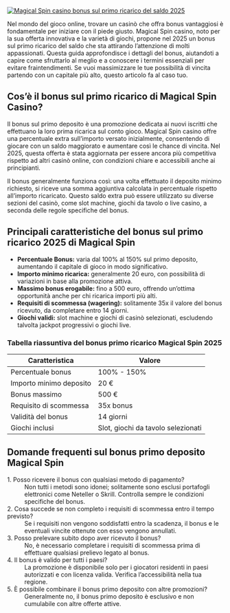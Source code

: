 [![Magical Spin casino bonus sul primo ricarico del saldo 2025](https://123-caf.pages.dev/gitsignup.png)](https://vrmoo.ru/Bt82HjjY)

<p>Nel mondo del gioco online, trovare un casinò che offra bonus vantaggiosi è fondamentale per iniziare con il piede giusto. Magical Spin casino, noto per la sua offerta innovativa e la varietà di giochi, propone nel 2025 un bonus sul primo ricarico del saldo che sta attirando l’attenzione di molti appassionati. Questa guida approfondisce i dettagli del bonus, aiutandoti a capire come sfruttarlo al meglio e a conoscere i termini essenziali per evitare fraintendimenti. Se vuoi massimizzare le tue possibilità di vincita partendo con un capitale più alto, questo articolo fa al caso tuo.</p>  <h2>Cos’è il bonus sul primo ricarico di Magical Spin Casino?</h2> <p>Il bonus sul primo deposito è una promozione dedicata ai nuovi iscritti che effettuano la loro prima ricarica sul conto gioco. Magical Spin casino offre una percentuale extra sull’importo versato inizialmente, consentendo di giocare con un saldo maggiorato e aumentare così le chance di vincita. Nel 2025, questa offerta è stata aggiornata per essere ancora più competitiva rispetto ad altri casinò online, con condizioni chiare e accessibili anche ai principianti.</p>  <p>Il bonus generalmente funziona così: una volta effettuato il deposito minimo richiesto, si riceve una somma aggiuntiva calcolata in percentuale rispetto all’importo ricaricato. Questo saldo extra può essere utilizzato su diverse sezioni del casinò, come slot machine, giochi da tavolo o live casino, a seconda delle regole specifiche del bonus.</p>  <h2>Principali caratteristiche del bonus sul primo ricarico 2025 di Magical Spin</h2> <ul>   <li><strong>Percentuale Bonus:</strong> varia dal 100% al 150% sul primo deposito, aumentando il capitale di gioco in modo significativo.</li>   <li><strong>Importo minimo ricarica:</strong> generalmente 20 euro, con possibilità di variazioni in base alla promozione attiva.</li>   <li><strong>Massimo bonus erogabile:</strong> fino a 500 euro, offrendo un’ottima opportunità anche per chi ricarica importi più alti.</li>   <li><strong>Requisiti di scommessa (wagering):</strong> solitamente 35x il valore del bonus ricevuto, da completare entro 14 giorni.</li>   <li><strong>Giochi validi:</strong> slot machine e giochi di casinò selezionati, escludendo talvolta jackpot progressivi o giochi live.</li> </ul>  <h3>Tabella riassuntiva del bonus primo ricarico Magical Spin 2025</h3> <table>   <thead>     <tr>       <th>Caratteristica</th>       <th>Valore</th>     </tr>   </thead>   <tbody>     <tr>       <td>Percentuale bonus</td>       <td>100% - 150%</td>     </tr>     <tr>       <td>Importo minimo deposito</td>       <td>20 €</td>     </tr>     <tr>       <td>Bonus massimo</td>       <td>500 €</td>     </tr>     <tr>       <td>Requisito di scommessa</td>       <td>35x bonus</td>     </tr>     <tr>       <td>Validità del bonus</td>       <td>14 giorni</td>     </tr>     <tr>       <td>Giochi inclusi</td>       <td>Slot, giochi da tavolo selezionati</td>     </tr>   </tbody> </table>  <h2>Domande frequenti sul bonus primo deposito Magical Spin</h2> <dl>   <dt>1. Posso ricevere il bonus con qualsiasi metodo di pagamento?</dt>   <dd>Non tutti i metodi sono idonei; solitamente sono esclusi portafogli elettronici come Neteller o Skrill. Controlla sempre le condizioni specifiche del bonus.</dd>    <dt>2. Cosa succede se non completo i requisiti di scommessa entro il tempo previsto?</dt>   <dd>Se i requisiti non vengono soddisfatti entro la scadenza, il bonus e le eventuali vincite ottenute con esso vengono annullati.</dd>    <dt>3. Posso prelevare subito dopo aver ricevuto il bonus?</dt>   <dd>No, è necessario completare i requisiti di scommessa prima di effettuare qualsiasi prelievo legato al bonus.</dd>    <dt>4. Il bonus è valido per tutti i paesi?</dt>   <dd>La promozione è disponibile solo per i giocatori residenti in paesi autorizzati e con licenza valida. Verifica l’accessibilità nella tua regione.</dd>    <dt>5. È possibile combinare il bonus primo deposito con altre promozioni?</dt>   <dd>Generalmente no, il bonus primo deposito è esclusivo e non cumulabile con altre offerte attive.</dd> </dl>